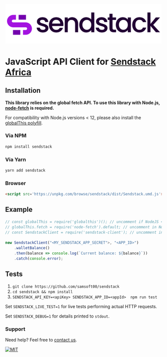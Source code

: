![](https://github.com/samsoft00/sendstack/blob/main/logo.svg "Sendstack Logo")

# JavaScript API Client for [Sendstack Africa](https://www.sendstack.africa)

## Installation

**This library relies on the global fetch API. To use this library with
Node.js, [node-fetch](https://github.com/node-fetch/node-fetch) is required.**

For compatibility with Node.js versions < 12, please also install
the [globalThis polyfill](https://github.com/es-shims/globalThis).

### Via NPM

```bash
npm install sendstack
```

### Via Yarn

```bash
yarn add sendstack
```

### Browser

```html
<script src='https://unpkg.com/browse/sendstack/dist/Sendstack.umd.js'></script>
```

## Example

```javascript
// const globalThis = require('globalthis')(); // uncomment if NodeJS < NodeJS versions < 12
// globalThis.fetch = require('node-fetch').default; // uncomment in NodeJS environments
// const SendstackClient = require('sendstack-client'); // uncomment in NodeJS environments

new SendstackClient("<MY_SENDSTACK_APP_SECRET">, "<APP_ID>")
	.walletBalance()
	.then(balance => console.log(`Current balance: ${balance}`))
	.catch(console.error);
```

## Tests

1. `git clone https://github.com/samsoft00/sendstack`
2. `cd sendstack && npm install`
3. `SENDSTACK_API_KEY=<apiKey> SENDSTACK_APP_ID=<appId>  npm run test`

Set `SENDSTACK_LIVE_TEST=1` for live tests performing actual HTTP requests.

Set `SENDSTACK_DEBUG=1` for details printed to `stdout`.

### Support

Need help? Feel free to [contact us](https://www.sendstack.africa/).

[![MIT](https://img.shields.io/badge/License-MIT-teal.svg)](LICENSE)
